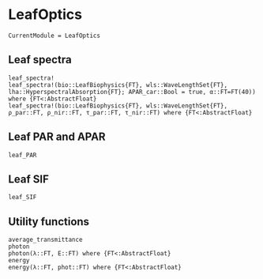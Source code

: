 # LeafOptics

```@meta
CurrentModule = LeafOptics
```


## Leaf spectra
```@docs
leaf_spectra!
leaf_spectra!(bio::LeafBiophysics{FT}, wls::WaveLengthSet{FT}, lha::HyperspectralAbsorption{FT}; APAR_car::Bool = true, α::FT=FT(40)) where {FT<:AbstractFloat}
leaf_spectra!(bio::LeafBiophysics{FT}, wls::WaveLengthSet{FT}, ρ_par::FT, ρ_nir::FT, τ_par::FT, τ_nir::FT) where {FT<:AbstractFloat}
```


## Leaf PAR and APAR
```@docs
leaf_PAR
```


## Leaf SIF
```@docs
leaf_SIF
```


## Utility functions
```@docs
average_transmittance
photon
photon(λ::FT, E::FT) where {FT<:AbstractFloat}
energy
energy(λ::FT, phot::FT) where {FT<:AbstractFloat}
```
